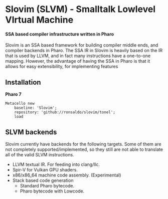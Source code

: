 # Slovim (SLVM) - Smalltalk Lowlevel VIrtual Machine
#### SSA based compiler infrastructure written in Pharo

Slovim is an SSA based framework for building compiler middle ends, and compiler
backends in Pharo. The SSA IR in Slovim is heavily based on the IR that is used
by LLVM, and in fact many instructions have a one-to-one mapping. However, the
advantage of having the SSA in Pharo is that it allows for easy extensibility,
for implementing features

## Installation

**Pharo 7**

```smalltalk
Metacello new
	baseline: 'Slovim';
	repository: 'github://ronsaldo/slovim/tonel';
	load
```

## SLVM backends

Slovim currently have backends for the following targets. Some of them are not
completely supported/implemented, so they still are not able to translate all
of the valid SLVM instructions.

- LLVM textual IR. For feeding into clang/llc.
- Spir-V for Vulkan GPU shaders.
- x86/x86_64 machine code assembly. (Experimental)
- Stack based code generation
    - Standard Pharo bytecode.
    - Pharo bytecode with Lowcode.
